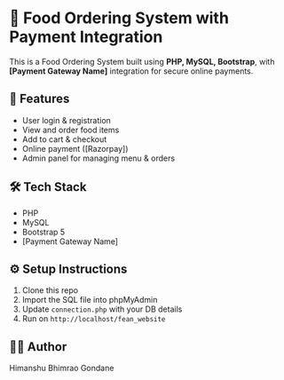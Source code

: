 # 🍔 Food Ordering System with Payment Integration

This is a Food Ordering System built using **PHP, MySQL, Bootstrap**, with **[Payment Gateway Name]** integration for secure online payments.

## 🚀 Features
- User login & registration
- View and order food items
- Add to cart & checkout
- Online payment ([Razorpay])
- Admin panel for managing menu & orders

## 🛠️ Tech Stack
- PHP
- MySQL
- Bootstrap 5
- [Payment Gateway Name]

## ⚙️ Setup Instructions
1. Clone this repo
2. Import the SQL file into phpMyAdmin
3. Update `connection.php` with your DB details
4. Run on `http://localhost/fean_website`

## 👨‍💻 Author
Himanshu Bhimrao Gondane
